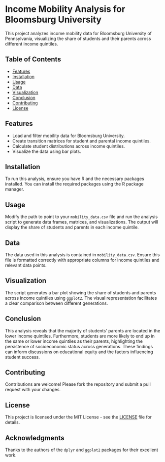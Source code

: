 # Income Mobility Analysis for Bloomsburg University

This project analyzes income mobility data for Bloomsburg University of Pennsylvania, visualizing the share of students and their parents across different income quintiles.

## Table of Contents 

- [Features](#features)
- [Installation](#installation)
- [Usage](#usage)
- [Data](#data)
- [Visualization](#visualization)
- [Conclusion](#conclusion)
- [Contributing](#contributing)
- [License](#license)

## Features

- Load and filter mobility data for Bloomsburg University.
- Create transition matrices for student and parental income quintiles.
- Calculate student distributions across income quintiles.
- Visualize the data using bar plots.

## Installation

To run this analysis, ensure you have R and the necessary packages installed. You can install the required packages using the R package manager.

## Usage

Modify the path to point to your `mobility_data.csv` file and run the analysis script to generate data frames, matrices, and visualizations. The output will display the share of students and parents in each income quintile.

## Data

The data used in this analysis is contained in `mobility_data.csv`. Ensure this file is formatted correctly with appropriate columns for income quintiles and relevant data points.

## Visualization

The script generates a bar plot showing the share of students and parents across income quintiles using `ggplot2`. The visual representation facilitates a clear comparison between different generations.

## Conclusion

This analysis reveals that the majority of students' parents are located in the lower income quintiles. Furthermore, students are more likely to end up in the same or lower income quintiles as their parents, highlighting the persistence of socioeconomic status across generations. These findings can inform discussions on educational equity and the factors influencing student success.

## Contributing

Contributions are welcome! Please fork the repository and submit a pull request with your changes.

## License

This project is licensed under the MIT License - see the [LICENSE](LICENSE) file for details.

## Acknowledgments

Thanks to the authors of the `dplyr` and `ggplot2` packages for their excellent work.
